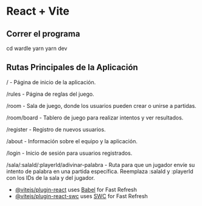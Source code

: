 # React + Vite


## Correr el programa

cd wardle 
yarn
yarn dev 

## Rutas Principales de la Aplicación

/ - Página de inicio de la aplicación.

/rules - Página de reglas del juego.

/room - Sala de juego, donde los usuarios pueden crear o unirse a partidas.

/room/board - Tablero de juego para realizar intentos y ver resultados.

/register - Registro de nuevos usuarios.

/about - Información sobre el equipo y la aplicación.

/login - Inicio de sesión para usuarios registrados.

/sala/:salaId/:playerId/adivinar-palabra - Ruta para que un jugador envíe su intento de palabra en una partida específica. Reemplaza :salaId y :playerId con los IDs de la sala y del jugador.


- [@vitejs/plugin-react](https://github.com/vitejs/vite-plugin-react/blob/main/packages/plugin-react/README.md) uses [Babel](https://babeljs.io/) for Fast Refresh
- [@vitejs/plugin-react-swc](https://github.com/vitejs/vite-plugin-react-swc) uses [SWC](https://swc.rs/) for Fast Refresh
